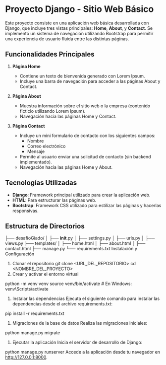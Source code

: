 # Proyecto Django - Sitio Web Básico

Este proyecto consiste en una aplicación web básica desarrollada con Django, que incluye tres vistas principales: **Home**, **About**, y **Contact**. Se implementó un sistema de navegación utilizando Bootstrap para permitir una experiencia de usuario fluida entre las distintas páginas.

## Funcionalidades Principales

1. **Página Home**

   - Contiene un texto de bienvenida generado con Lorem Ipsum.
   - Incluye una barra de navegación para acceder a las páginas About y Contact.

2. **Página About**

   - Muestra información sobre el sitio web o la empresa (contenido ficticio utilizando Lorem Ipsum).
   - Navegación hacia las páginas Home y Contact.

3. **Página Contact**
   - Incluye un mini formulario de contacto con los siguientes campos:
     - Nombre
     - Correo electrónico
     - Mensaje
   - Permite al usuario enviar una solicitud de contacto (sin backend implementado).
   - Navegación hacia las páginas Home y About.

## Tecnologías Utilizadas

- **Django**: Framework principal utilizado para crear la aplicación web.
- **HTML**: Para estructurar las páginas web.
- **Bootstrap**: Framework CSS utilizado para estilizar las páginas y hacerlas responsivas.

## Estructura de Directorios

├── desafioGiado/
│ ├── **init**.py
│ ├── settings.py
│ ├── urls.py
│ ├── views.py
├── templates/
│ ├── home.html
│ ├── about.html
│ ├── contact.html
├── manage.py
└── requirements.txt
Instalación y Configuración

1. Clonar el repositorio
   git clone <URL_DEL_REPOSITORIO>
   cd <NOMBRE_DEL_PROYECTO>
1. Crear y activar el entorno virtual

python -m venv venv
source venv/bin/activate # En Windows: venv\Scripts\activate

1. Instalar las dependencias
   Ejecuta el siguiente comando para instalar las dependencias desde el archivo requirements.txt:

pip install -r requirements.txt

1. Migraciones de la base de datos
   Realiza las migraciones iniciales:

python manage.py migrate

1. Ejecutar la aplicación
   Inicia el servidor de desarrollo de Django:

python manage.py runserver
Accede a la aplicación desde tu navegador en http://127.0.0.1:8000.
